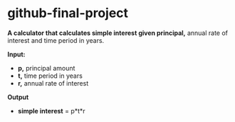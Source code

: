 # github-final-project
**A calculator that calculates simple interest given principal,** annual rate of interest and time period in years.

**Input:**
- **p,** principal amount
- **t,** time period in years
- **r,** annual rate of interest

**Output**
- **simple interest** = p\*t\*r
